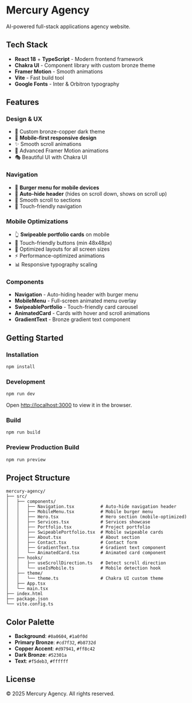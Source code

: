 # Mercury Agency

AI-powered full-stack applications agency website.

## Tech Stack

- **React 18** + **TypeScript** - Modern frontend framework
- **Chakra UI** - Component library with custom bronze theme
- **Framer Motion** - Smooth animations
- **Vite** - Fast build tool
- **Google Fonts** - Inter & Orbitron typography

## Features

### Design & UX
- 🎨 Custom bronze-copper dark theme
- 📱 **Mobile-first responsive design**
- ✨ Smooth scroll animations
- 💫 Advanced Framer Motion animations
- 🎭 Beautiful UI with Chakra UI

### Navigation
- 🍔 **Burger menu for mobile devices**
- 🔼 **Auto-hide header** (hides on scroll down, shows on scroll up)
- 🎯 Smooth scroll to sections
- 📍 Touch-friendly navigation

### Mobile Optimizations
- 👆 **Swipeable portfolio cards** on mobile
- 🎯 Touch-friendly buttons (min 48x48px)
- 📏 Optimized layouts for all screen sizes
- ⚡ Performance-optimized animations
- 📊 Responsive typography scaling

### Components
- **Navigation** - Auto-hiding header with burger menu
- **MobileMenu** - Full-screen animated menu overlay
- **SwipeablePortfolio** - Touch-friendly card carousel
- **AnimatedCard** - Cards with hover and scroll animations
- **GradientText** - Bronze gradient text component

## Getting Started

### Installation

```bash
npm install
```

### Development

```bash
npm run dev
```

Open [http://localhost:3000](http://localhost:3000) to view it in the browser.

### Build

```bash
npm run build
```

### Preview Production Build

```bash
npm run preview
```

## Project Structure

```
mercury-agency/
├── src/
│   ├── components/
│   │   ├── Navigation.tsx          # Auto-hide navigation header
│   │   ├── MobileMenu.tsx          # Mobile burger menu
│   │   ├── Hero.tsx                # Hero section (mobile-optimized)
│   │   ├── Services.tsx            # Services showcase
│   │   ├── Portfolio.tsx           # Project portfolio
│   │   ├── SwipeablePortfolio.tsx  # Mobile swipeable cards
│   │   ├── About.tsx               # About section
│   │   ├── Contact.tsx             # Contact form
│   │   ├── GradientText.tsx        # Gradient text component
│   │   └── AnimatedCard.tsx        # Animated card component
│   ├── hooks/
│   │   ├── useScrollDirection.ts   # Detect scroll direction
│   │   └── useIsMobile.ts          # Mobile detection hook
│   ├── theme/
│   │   └── theme.ts                # Chakra UI custom theme
│   ├── App.tsx
│   └── main.tsx
├── index.html
├── package.json
└── vite.config.ts
```

## Color Palette

- **Background**: `#0a0604`, `#1a0f0d`
- **Primary Bronze**: `#cd7f32`, `#b8732d`
- **Copper Accent**: `#d97941`, `#ff8c42`
- **Dark Bronze**: `#52301a`
- **Text**: `#f5deb3`, `#ffffff`

## License

© 2025 Mercury Agency. All rights reserved.


